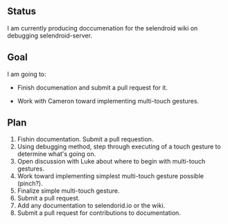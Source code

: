 ## Status

I am currently producing doccumenation for the selendroid wiki on debugging selendroid-server.

## Goal

I am going to:

* Finish documenation and submit a pull request for it.

* Work with Cameron toward implementing multi-touch gestures.

## Plan

1. Fishin documentation.  Submit a pull requestion.
1. Using debugging method, step through executing of a touch gesture to determine what's going on.
1. Open discussion with Luke about where to begin with multi-touch gestures.
1. Work toward implementing simplest multi-touch gesture possible (pinch?).
1. Finalize simple multi-touch gesture.
1. Submit a pull request.
1. Add any documentation to selendorid.io or the wiki.
1. Submit a pull request for contributions to documentation.